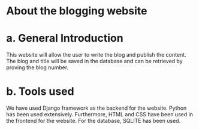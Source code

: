 # About the blogging website

# a. General Introduction
This website will allow the user to write the blog and publish the content. The blog and title will be saved in the database and can be retrieved by proving the blog number.

# b. Tools used
We have used Django framework as the backend for the website. Python has been used extensively. Furthermore, HTML and CSS have been used in the frontend for the website.
For the database, SQLITE has been used.
